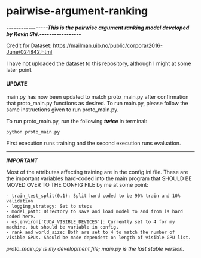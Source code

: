 # pairwise-argument-ranking

***-----------------This is the pairwise argument ranking model developed by Kevin Shi.-----------------***


Credit for Dataset: https://mailman.uib.no/public/corpora/2016-June/024842.html

I have not uploaded the dataset to this repository, although I might at some later point.

#### UPDATE

main.py has now been updated to match proto_main.py after confirmation that proto_main.py functions as desired. To run main.py, please follow the same instructions given to run proto_main.py.
	
To run proto_main.py, run the following ***twice*** in terminal:

	python proto_main.py
	
First execution runs training and the second execution runs evaluation.

---------------------------------------------------------------------------------------------------------------

***IMPORTANT***

Most of the attributes affecting training are in the config.ini file. These are the important variables hard-coded into the main program that SHOULD BE MOVED OVER TO THE CONFIG FILE by me at some point:

	- train_test_split(0.1): Split hard coded to be 90% train and 10% validation
	- logging_strategy: Set to steps
	- model_path: Directory to save and load model to and from is hard coded here.
	- os.environ['CUDA_VISIBLE_DEVICES']: Currently set to 4 for my machine, but should be variable in config.
	- rank and world_size: Both are set to 4 to match the number of visible GPUs. Should be made dependent on length of visible GPU list.
	
*proto_main.py is my development file; main.py is the last stable version.*
